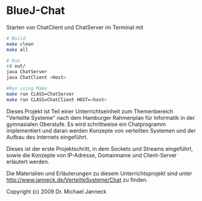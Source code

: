 # BlueJ-Chat

Starten von ChatClient und ChatServer im Terminal mit

```sh
# Build
make clean
make all

# Run
cd out/
java ChatServer
java ChatClient <Host>

#Run using Make
make run CLASS=ChatServer
make run CLASS=ChatClient HOST=<host>
```

Dieses Projekt ist Teil einer Unterrichtseinheit zum Themenbereich "Verteilte
Systeme" nach dem Hamburger Rahmenplan für Informatik in der gymnasialen
Oberstufe. Es wird schrittweise ein Chatprogramm implementiert und daran werden
Konzepte von verteilten Systemen und der Aufbau des Internets eingeführt.

Dieses ist der erste Projektschritt, in dem Sockets und Streams eingeführt,
sowie die Konzepte von IP-Adresse, Domainname und Client-Server erlautert
werden.

Die Materialien und Erläuterungen zu diesem Unterrichtsprojekt sind unter
http://www.janneck.de/VerteilteSysteme/Chat zu finden.

Copyright (c) 2009 Dr. Michael Janneck

